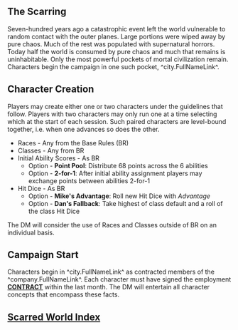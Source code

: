 ## The Scarring
Seven-hundred years ago a catastrophic event left the world vulnerable to random contact with the outer planes. Large portions were wiped away by pure chaos. Much of the rest was populated with supernatural horrors. Today half the world is consumed by pure chaos and much that remains is uninhabitable. Only the most powerful pockets of mortal civilization remain. Characters begin the campaign in one such pocket, ^city.FullNameLink^.

## Character Creation
Players may create either one or two characters under the guidelines that follow. Players with two characters may only run one at a time selecting which at the start of each session. Such paired characters are level-bound together, i.e. when one advances so does the other.
* Races - Any from the Base Rules (BR)
* Classes - Any from BR
* Initial Ability Scores - As BR
    * Option - **Point Pool**: Distribute 68 points across the 6 abilities
    * Option - **2-for-1**: After initial ability assignment players may exchange points between abilities 2-for-1
* Hit Dice - As BR
    * Option - **Mike's Advantage**: Roll new Hit Dice with *Advantage*
    * Option - **Dan's Fallback**: Take highest of class default and a roll of the class Hit Dice

The DM will consider the use of Races and Classes outside of BR on an individual basis.

## Campaign Start
Characters begin in ^city.FullNameLink^ as contracted members of the ^company.FullNameLink^. Each character must have signed the employment [**CONTRACT**](./^contract.MarkdownName^) within the last month. The DM will entertain all character concepts that encompass these facts.

## [Scarred World Index](./index.md)
